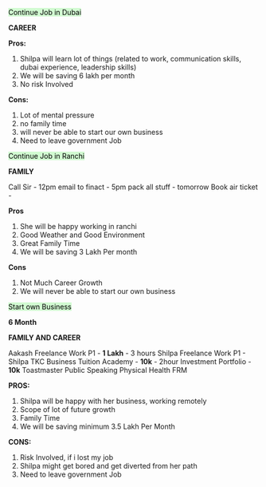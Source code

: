 
<mark style="background: #BBFABBA6;">Continue Job in Dubai</mark>

**CAREER**

**Pros:**

1. Shilpa will learn lot of things (related to work, communication skills, dubai experience, leadership skills)
2. We will be saving 6 lakh per month
3. No risk Involved

**Cons:**

1. Lot of mental pressure
2. no family time
3. will never be able to start our own business
4. Need to leave government Job


<mark style="background: #BBFABBA6;"><mark style="background: #BBFABBA6;"></mark>Continue Job in Ranchi</mark>

**FAMILY** 

Call Sir - 12pm
email to finact - 5pm
pack all stuff - tomorrow
Book air ticket - 

**Pros**

1. She will be happy working in ranchi
2. Good Weather and Good Environment 
3. Great Family Time
4. We will be saving 3 Lakh Per month

**Cons**
 1.  Not Much Career Growth
 2. We will never be able to start our own business


<mark style="background: #BBFABBA6;">Start own Business</mark>

**6 Month**

**FAMILY AND CAREER**

Aakash Freelance Work P1 - **1 Lakh** - 3 hours
Shilpa Freelance Work P1 - 
Shilpa TKC Business
Tuition Academy - **10k** - 2hour
Investment Portfolio - **10k**
Toastmaster Public Speaking 
Physical Health
FRM

**PROS:**
1. Shilpa will be happy with her business, working remotely
2. Scope of lot of future growth
3. Family Time
4.  We will be saving minimum 3.5 Lakh Per Month

**CONS:**
1. Risk Involved, if i lost my job
2. Shilpa might get bored and get diverted from her path
3. Need to leave government Job

